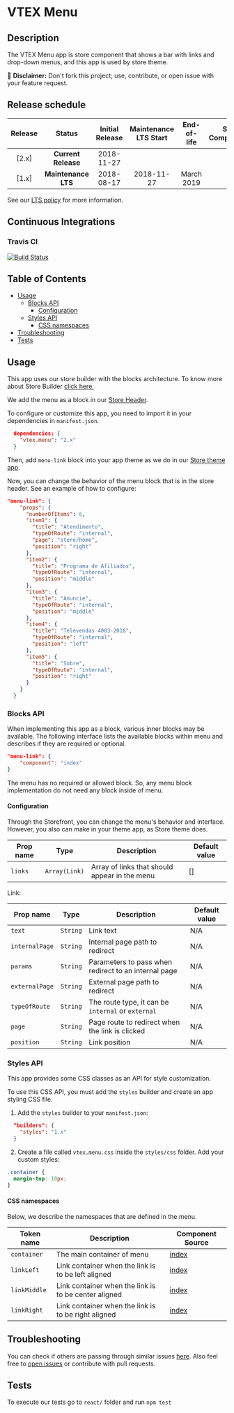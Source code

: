 # VTEX Menu

## Description

The VTEX Menu app is store component that shows a bar with links and drop-down menus, and this app is used by store theme.

:loudspeaker: **Disclaimer:** Don't fork this project; use, contribute, or open issue with your feature request.

## Release schedule
| Release  | Status              | Initial Release | Maintenance LTS Start | End-of-life | Store Compatibility
| :--:     | :---:               |  :---:          | :---:                 | :---:       | :---: 
| [2.x]    | **Current Release** |  2018-11-27     |                       |             | 2.x
| [1.x]    | **Maintenance LTS** |  2018-08-17     | 2018-11-27            | March 2019  | 1.x

See our [LTS policy](https://github.com/vtex-apps/awesome-io#lts-policy) for more information.

## Continuous Integrations 

### Travis CI 

[![Build Status](https://travis-ci.org/vtex-apps/menu.svg?branch=master)](https://travis-ci.org/vtex-apps/menu)

## Table of Contents
- [Usage](#usage)
  - [Blocks API](#blocks-api)
    - [Configuration](#configuration)
  - [Styles API](#styles-api)
    - [CSS namespaces](#css-namespaces)
- [Troubleshooting](#troubleshooting)
- [Tests](#tests)

## Usage

This app uses our store builder with the blocks architecture. To know more about Store Builder [click here.](https://help.vtex.com/en/tutorial/understanding-storebuilder-and-stylesbuilder#structuring-and-configuring-our-store-with-object-object)

We add the menu as a block in our [Store Header](https://github.com/vtex-apps/store-header/blob/master/store/interfaces.json).

To configure or customize this app, you need to import it in your dependencies in `manifest.json`.

```json
  dependencies: {
    "vtex.menu": "2.x"
  }
```

Then, add `menu-link` block into your app theme as we do in our [Store theme app](https://github.com/vtex-apps/store-theme/blob/master/store/blocks.json). 

Now, you can change the behavior of the menu block that is in the store header. See an example of how to configure: 

```json
"menu-link": {
    "props": {
      "numberOfItems": 6,
      "item1": {
        "title": "Atendimento",
        "typeOfRoute": "internal",
        "page": "store/home",
        "position": "right"
      },
      "item2": {
        "title": "Programa de Afiliados",
        "typeOfRoute": "internal",
        "position": "middle"
      },
      "item3": {
        "title": "Anuncie",
        "typeOfRoute": "internal",
        "position": "middle"
      },
      "item4": {
        "title": "Televendas 4003-2018",
        "typeOfRoute": "internal",
        "position": "left"
      },
      "item5": {
        "title": "Sobre",
        "typeOfRoute": "internal",
        "position": "right"
      }
    }
  }
```

### Blocks API

When implementing this app as a block, various inner blocks may be available. The following interface lists the available blocks within menu and describes if they are required or optional.

```json
"menu-link": {
	"component": "index"
}
```

The menu has no required or allowed block. So, any menu block implementation do not need any block inside of menu.

#### Configuration 

Through the Storefront, you can change the menu's behavior and interface. However, you also can make in your theme app, as Store theme does.

| Prop name          | Type          | Description                                                            | Default value |
| ------------------ | ------------- | ---------------------------------------------------------------------- | --- |
| `links`            | `Array(Link)` | Array of links that should appear in the menu                          | [] |

Link:

| Prop name          | Type          | Description                                                             | Default value |
| ------------------ | ------------- | ---------------------------------------------------------------------- | --- |
| `text`             | `String`      | Link text                                                              | N/A |
| `internalPage`     | `String`      | Internal page path to redirect                                         | N/A |
| `params`           | `String`      | Parameters to pass when redirect to an internal page                   | N/A |
| `externalPage`     | `String`      | External page path to redirect										  | N/A |
| `typeOfRoute`      | `String`      | The route type, it can be `internal` or `external`                     | N/A |
| `page`             | `String`      | Page route to redirect when the link is clicked                        | N/A |
| `position`         | `String`      | Link position 								                          | N/A |

### Styles API

This app provides some CSS classes as an API for style customization.

To use this CSS API, you must add the `styles` builder and create an app styling CSS file.

1. Add the `styles` builder to your `manifest.json`:

```json
  "builders": {
    "styles": "1.x"
  }
```

2. Create a file called `vtex.menu.css` inside the `styles/css` folder. Add your custom styles:

```css
.container {
  margin-top: 10px;
}
```

#### CSS namespaces

Below, we describe the namespaces that are defined in the menu.

| Token name         | Description        | Component Source                                    |
| ------------------ | ----------         |------------------------------------------------------- |
| `container`         | The main container of menu                         | [index](/react/index.tsx)          |
| `linkLeft`            |  Link container when the link is to be left aligned                                  | [index](/react/index.tsx)            |
| `linkMiddle`            |  Link container when the link is to be center aligned         | [index](/react/index.tsx)            |
| `linkRight`          |  Link container when the link is to be right aligned                                       | [index](/react/components/index.tsx)            |

## Troubleshooting
You can check if others are passing through similar issues [here](https://github.com/vtex-apps/menu/issues). Also feel free to [open issues](https://github.com/vtex-apps/menu/issues/new) or contribute with pull requests.

## Tests
To execute our tests go to `react/` folder and run `npm test` 
